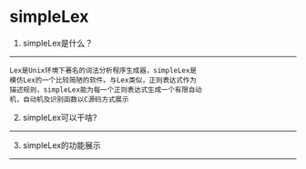 simpleLex
=========
1. simpleLex是什么？
-------------------------

    Lex是Unix环境下著名的词法分析程序生成器，simpleLex是
    模仿Lex的一个比较简陋的软件。与Lex类似，正则表达式作为
    描述规则，simpleLex能为每一个正则表达式生成一个有限自动
    机，自动机及识别函数以C源码方式展示


2. simpleLex可以干啥?
-------------------------
3. simpleLex的功能展示
-------------------------
